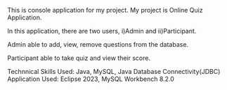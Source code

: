 This is console application for my project. My project is Online Quiz Application.

In this application, there are two users, i)Admin and ii)Participant.

Admin able to add, view, remove questions from the database.

Participant able to take quiz and view their score.

Technnical Skills Used: Java, MySQL, Java Database Connectivity(JDBC)
Application Used: Eclipse 2023, MySQL Workbench 8.2.0
